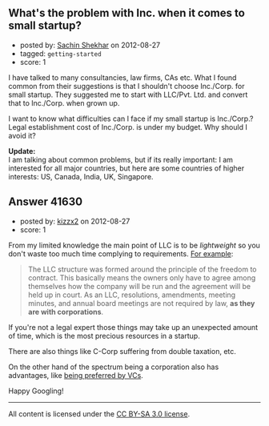 ## What's the problem with Inc. when it comes to small startup?

- posted by: [Sachin Shekhar](https://stackexchange.com/users/-1/17838-sachin-shekhar) on 2012-08-27
- tagged: `getting-started`
- score: 1

I have talked to many consultancies, law firms, CAs etc. What I found common from their suggestions is that I shouldn't choose Inc./Corp. for small startup. They suggested me to start with LLC/Pvt. Ltd. and convert that to Inc./Corp. when grown up.

I want to know what difficulties can I face if my small startup is Inc./Corp.? Legal establishment cost of Inc./Corp. is under my budget. Why should I avoid it?

**Update:**  
I am talking about common problems, but if its really important: I am interested for all major countries, but here are some countries of higher interests: US, Canada, India, UK, Singapore.


## Answer 41630

- posted by: [kizzx2](https://stackexchange.com/users/-1/4628-kizzx2) on 2012-08-27
- score: 1

From my limited knowledge the main point of LLC is to be _lightweight_ so you don't waste too much time complying to requirements. [For example](http://www.incorp.com/llc-limited-liability-company.aspx):

> The LLC structure was formed around the principle of the freedom to contract. This basically means the owners only have to agree among themselves how the company will be run and the agreement will be held up in court. As an LLC, resolutions, amendments, meeting minutes, and annual board meetings are not required by law, **as they are with corporations**.

If you're not a legal expert those things may take up an unexpected amount of time, which is the most precious resources in a startup.

There are also things like C-Corp suffering from double taxation, etc.

On the other hand of the spectrum being a corporation also has advantages, like [being preferred by VCs](http://startuplawyer.com/venture-capital/why-the-corporation-is-king-for-getting-venture-capital).

Happy Googling!




---

All content is licensed under the [CC BY-SA 3.0 license](https://creativecommons.org/licenses/by-sa/3.0/).
